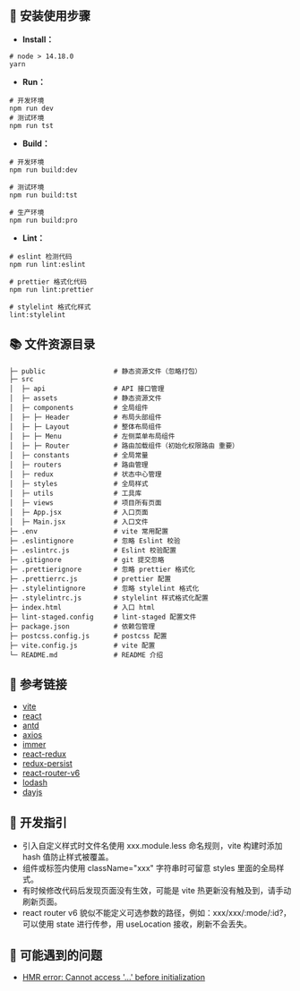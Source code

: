 ## 📑 安装使用步骤

- **Install：**

```text
# node > 14.18.0
yarn
```

- **Run：**

```text
# 开发环境
npm run dev
# 测试环境
npm run tst
```

- **Build：**

```text
# 开发环境
npm run build:dev

# 测试环境
npm run build:tst

# 生产环境
npm run build:pro
```

- **Lint：**

```text
# eslint 检测代码
npm run lint:eslint

# prettier 格式化代码
npm run lint:prettier

# stylelint 格式化样式
lint:stylelint
```

## 📚 文件资源目录

```text
├─ public                 # 静态资源文件（忽略打包）
├─ src
│  ├─ api                 # API 接口管理
│  ├─ assets              # 静态资源文件
│  ├─ components          # 全局组件
│  ├─ ├─ Header           # 布局头部组件
│  ├─ ├─ Layout           # 整体布局组件
│  ├─ ├─ Menu             # 左侧菜单布局组件
│  ├─ ├─ Router           # 路由加载组件（初始化权限路由 重要）
│  ├─ constants           # 全局常量
│  ├─ routers             # 路由管理
│  ├─ redux               # 状态中心管理
│  ├─ styles              # 全局样式
│  ├─ utils               # 工具库
│  ├─ views               # 项目所有页面
│  ├─ App.jsx             # 入口页面
│  ├─ Main.jsx            # 入口文件
├─ .env                   # vite 常用配置
├─ .eslintignore          # 忽略 Eslint 校验
├─ .eslintrc.js           # Eslint 校验配置
├─ .gitignore             # git 提交忽略
├─ .prettierignore        # 忽略 prettier 格式化
├─ .prettierrc.js         # prettier 配置
├─ .stylelintignore       # 忽略 stylelint 格式化
├─ .stylelintrc.js        # stylelint 样式格式化配置
├─ index.html             # 入口 html
├─ lint-staged.config     # lint-staged 配置文件
├─ package.json           # 依赖包管理
├─ postcss.config.js      # postcss 配置
├─ vite.config.js         # vite 配置
└─ README.md              # README 介绍
```

## 🦑 参考链接

- [vite](https://cn.vitejs.dev/guide/)
- [react](https://zh-hans.reactjs.org/docs/getting-started.html)
- [antd](https://ant.design/components/overview-cn/)
- [axios](https://www.axios-http.cn/)
- [immer](https://immerjs.github.io/immer/zh-CN/)
- [react-redux](https://react-redux.js.org/introduction/getting-started)
- [redux-persist](https://openbase.com/js/redux-persist)
- [react-router-v6](https://reactrouter.com/docs/en/v6/getting-started/overview)
- [lodash](https://www.lodashjs.com/)
- [dayjs](https://dayjs.fenxianglu.cn/category/)

## 👀 开发指引

- 引入自定义样式时文件名使用 xxx.module.less 命名规则，vite 构建时添加 hash 值防止样式被覆盖。
- 组件或标签内使用 className="xxx" 字符串时可留意 styles 里面的全局样式。
- 有时候修改代码后发现页面没有生效，可能是 vite 热更新没有触及到，请手动刷新页面。
- react router v6 貌似不能定义可选参数的路径，例如：xxx/xxx/:mode/:id?，可以使用 state 进行传参，用 useLocation 接收，刷新不会丢失。

## 🌽 可能遇到的问题

- [HMR error: Cannot access '...' before initialization](https://github.com/vitejs/vite/issues/4430)
